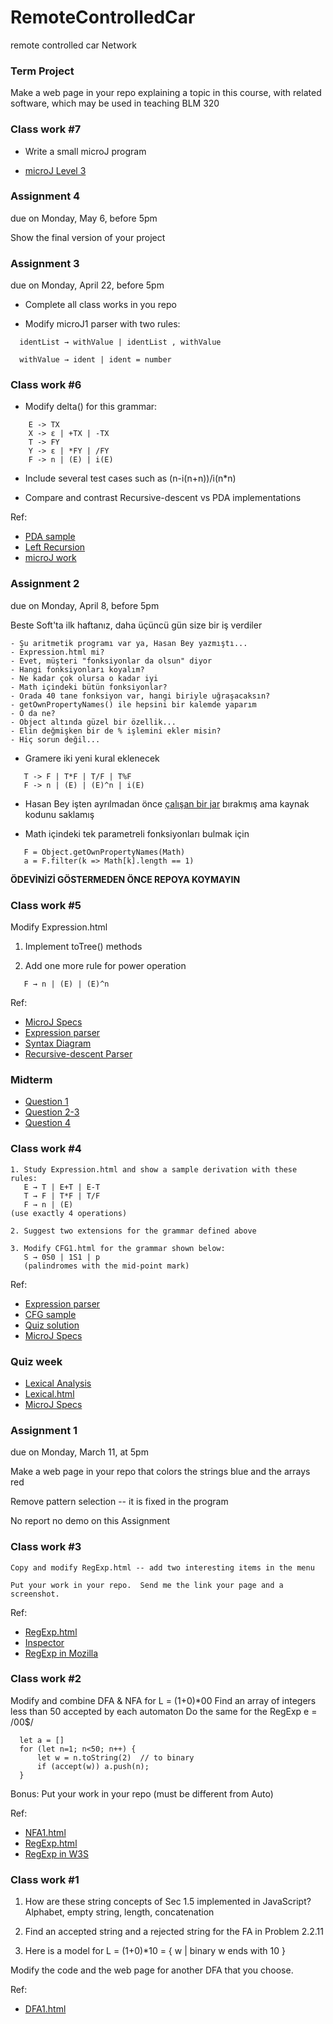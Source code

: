 # RemoteControlledCar
remote controlled car Network 
### Term Project

Make a web page in your repo explaining a topic in this course, with related software, which may be used in teaching BLM 320

### Class work #7

* Write a small microJ program

* [microJ Level 3](../microJ/microJ3.html)

### Assignment 4
due on Monday, May 6, before 5pm

Show the final version of your project


### Assignment 3
due on Monday, April 22, before 5pm

* Complete all class works in you repo

* Modify microJ1 parser with two rules:
```
  identList → withValue | identList , withValue

  withValue → ident | ident = number
```

### Class work #6

* Modify delta() for this grammar:
```
	E -> TX
	X -> ε | +TX | -TX
	T -> FY
	Y -> ε | *FY | /FY
	F -> n | (E) | i(E) 
```
* Include several test cases such as  (n-i(n+n))/i(n*n)

* Compare and contrast Recursive-descent vs PDA implementations

Ref: 
* [PDA sample](PDA1.html)
* [Left Recursion](https://www.wikiwand.com/en/Left_recursion)
* [microJ work](../microJ/)


### Assignment 2
due on Monday, April 8, before 5pm

Beste Soft'ta ilk haftanız, daha üçüncü gün size bir iş verdiler
```
- Şu aritmetik programı var ya, Hasan Bey yazmıştı...
- Expression.html mi?
- Evet, müşteri "fonksiyonlar da olsun" diyor
- Hangi fonksiyonları koyalım?
- Ne kadar çok olursa o kadar iyi
- Math içindeki bütün fonksiyonlar?
- Orada 40 tane fonksiyon var, hangi biriyle uğraşacaksın?
- getOwnPropertyNames() ile hepsini bir kalemde yaparım
- O da ne?
- Object altında güzel bir özellik...
- Elin değmişken bir de % işlemini ekler misin?
- Hiç sorun değil... 
```
* Gramere iki yeni kural eklenecek
```
   T -> F | T*F | T/F | T%F
   F -> n | (E) | (E)^n | i(E)
```
* Hasan Bey işten ayrılmadan önce [çalışan bir jar](../microJ/exprV2.3.jar) bırakmış ama kaynak kodunu saklamış

* Math içindeki tek parametreli fonksiyonları bulmak için
```
   F = Object.getOwnPropertyNames(Math)
   a = F.filter(k => Math[k].length == 1)
```
**ÖDEVİNİZİ GÖSTERMEDEN ÖNCE REPOYA KOYMAYIN**


### Class work #5
Modify Expression.html 

1. Implement toTree() methods

2. Add one more rule for power operation
```
   F → n | (E) | (E)^n
```

Ref:
* [MicroJ Specs](../microJ/MicroJ%20Specs) 
* [Expression parser](../microJ/Expression.html) 
* [Syntax Diagram](https://www.wikiwand.com/en/Syntax_diagram) 
* [Recursive-descent Parser](https://www.wikiwand.com/en/Recursive_descent_parser) 


### Midterm
* [Question 1](../exam/midterm-1.jpg)
* [Question 2-3](../exam/midterm-2.jpg)
* [Question 4](../exam/midterm-3.jpg)

### Class work #4 
``` 
1. Study Expression.html and show a sample derivation with these rules: 
   E → T | E+T | E-T
   T → F | T*F | T/F
   F → n | (E) 
(use exactly 4 operations) 
 
2. Suggest two extensions for the grammar defined above 
 
3. Modify CFG1.html for the grammar shown below: 
   S → 0S0 | 1S1 | p 
   (palindromes with the mid-point mark) 
``` 
Ref: 
* [Expression parser](../microJ/Expression.html) 
* [CFG sample](CFG1.html) 
* [Quiz solution](../exam/Quiz%20solution.jpg) 
* [MicroJ Specs](../microJ/MicroJ%20Specs) 


### Quiz week

* [Lexical Analysis](https://www.wikiwand.com/en/Lexical_analysis)
* [Lexical.html](../microJ/Lexical.html)
* [MicroJ Specs](../microJ/MicroJ%20Specs.png)


### Assignment 1
due on Monday, March 11, at 5pm

Make a web page in your repo that colors the strings blue and the arrays red

Remove pattern selection -- it is fixed in the program

No report no demo on this Assignment


### Class work #3
```
Copy and modify RegExp.html -- add two interesting items in the menu

Put your work in your repo.  Send me the link your page and a screenshot.
```
Ref:
* [RegExp.html](RegExp.html)
* [Inspector](https://maeyler.github.io/JS/sss/inspector.html)
* [RegExp in Mozilla](https://developer.mozilla.org/en-US/docs/Web/JavaScript/Guide/Regular_Expressions)


### Class work #2

Modify and combine DFA & NFA for  L = (1+0)*00
Find an array of integers less than 50 accepted by each automaton
Do the same for the RegExp  e = /00$/
```
  let a = [] 
  for (let n=1; n<50; n++) {
      let w = n.toString(2)  // to binary
      if (accept(w)) a.push(n);
  }
```
Bonus: Put your work in your repo (must be different from Auto)


Ref:
* [NFA1.html](NFA1.html)
* [RegExp.html](RegExp.html)
* [RegExp in W3S](https://www.w3schools.com/jsref/jsref_obj_regexp.asp)


### Class work #1

1) How are these string concepts of Sec 1.5 implemented in JavaScript?
Alphabet, empty string, length, concatenation

2) Find an accepted string and a rejected string for the FA in Problem 2.2.11

3) Here is a model for L = (1+0)*10 = { w | binary w ends with 10 } 

Modify the code and the web page for another DFA that you choose. 

Ref:
* [DFA1.html](DFA1.html)

